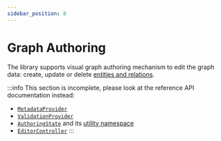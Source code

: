 ```yaml
---
sidebar_position: 8
---
```


# Graph Authoring

The library supports visual graph authoring mechanism to edit the graph data: create, update or delete [entities and relations](/docs/concepts/graph-model.md).

:::info
This section is incomplete, please look at the reference API documentation instead:
  - [`MetadataProvider`](/docs/api/workspace/interfaces/MetadataProvider)
  - [`ValidationProvider`](/docs/api/workspace/interfaces/ValidationProvider)
  - [`AuthoringState`](/docs/api/workspace/interfaces/AuthoringState) and its [utility namespace](/docs/api/workspace/namespaces/AuthoringState)
  - [`EditorController`](/docs/api/workspace/classes/EditorController)
:::
